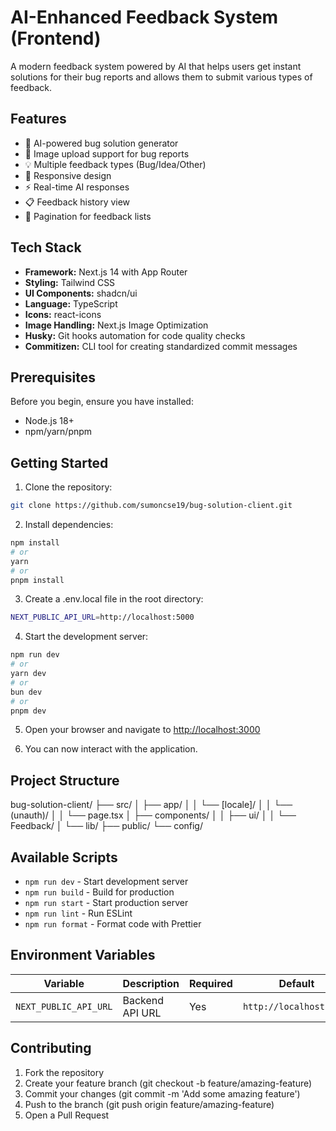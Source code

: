 # AI-Enhanced Feedback System (Frontend)

A modern feedback system powered by AI that helps users get instant solutions for their bug reports and allows them to submit various types of feedback.

## Features

- 🤖 AI-powered bug solution generator
- 📸 Image upload support for bug reports
- 💡 Multiple feedback types (Bug/Idea/Other)
- 📱 Responsive design
- ⚡ Real-time AI responses
- 📋 Feedback history view
- 📄 Pagination for feedback lists

## Tech Stack

- **Framework:** Next.js 14 with App Router
- **Styling:** Tailwind CSS
- **UI Components:** shadcn/ui
- **Language:** TypeScript
- **Icons:** react-icons
- **Image Handling:** Next.js Image Optimization
- **Husky:** Git hooks automation for code quality checks
- **Commitizen:** CLI tool for creating standardized commit messages

## Prerequisites

Before you begin, ensure you have installed:

- Node.js 18+
- npm/yarn/pnpm

## Getting Started

1. Clone the repository:
```bash
git clone https://github.com/sumoncse19/bug-solution-client.git
```

2. Install dependencies:

```bash
npm install
# or
yarn
# or
pnpm install
```

3. Create a .env.local file in the root directory:

```bash
NEXT_PUBLIC_API_URL=http://localhost:5000
```

4. Start the development server:

```bash
npm run dev
# or
yarn dev
# or
bun dev
# or
pnpm dev
```

5. Open your browser and navigate to [http://localhost:3000](http://localhost:300)

6. You can now interact with the application.

## Project Structure

bug-solution-client/
├── src/
│ ├── app/
│ │ └── [locale]/
│ │ └── (unauth)/
│ │ └── page.tsx
│ ├── components/
│ │ ├── ui/
│ │ └── Feedback/
│ └── lib/
├── public/
└── config/

## Available Scripts

- `npm run dev` - Start development server
- `npm run build` - Build for production
- `npm run start` - Start production server
- `npm run lint` - Run ESLint
- `npm run format` - Format code with Prettier

## Environment Variables

|       Variable        |   Description   | Required |         Default         |
| --------------------- | --------------- | -------- | ----------------------- |
| `NEXT_PUBLIC_API_URL` | Backend API URL |   Yes    | `http://localhost:5000` |

## Contributing

1. Fork the repository
2. Create your feature branch (git checkout -b feature/amazing-feature)
3. Commit your changes (git commit -m 'Add some amazing feature')
4. Push to the branch (git push origin feature/amazing-feature)
5. Open a Pull Request
